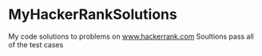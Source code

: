 # MyHackerRankSolutions
My code solutions to problems on www.hackerrank.com
Soultions pass all of the test cases
